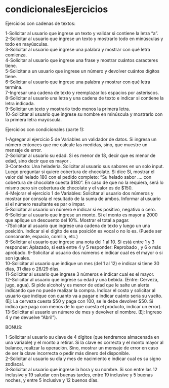 # condicionalesEjercicios

Ejercicios con cadenas de textos:

1-Solicitar al usuario que ingrese un texto y validar si contiene la letra “a”.     
2-Solicitar al usuario que ingrese un texto y mostrarlo todo en minúsculas y todo en mayúsculas.    
3-Solicitar al usuario que ingrese una palabra y mostrar con qué letra comienza.        
4-Solicitar al usuario que ingrese una frase y mostrar cuántos caracteres tiene.             
5-Solicitar a un usuario que ingrese un número y devolver cuántos dígitos tiene.                 
6-Solicitar al usuario que ingrese una palabra y mostrar con qué letra termina.                               
7-Ingresar una cadena de texto y reemplazar los espacios por asteriscos.                    
8-Solicitar al usuario una letra y una cadena de texto e indicar si contiene la letra indicada.                     
9-Solicitar un texto y mostrarlo todo menos la primera letra.                     
10-Solicitar al usuario que ingrese su nombre en minúscula y mostrarlo con la primera letra mayúscula.                        






Ejercicios con condicionales (parte 1):

1-Agregar al ejercicio 5 de Variables un validador de datos. Si ingresa un número entonces que me calcule las medidas, sino, que muestre un mensaje de error.        
2-Solicitar al usuario su edad. Si es menor de 18, decir que es menor de edad, sino decir que es mayor .             
3-Contexto: Una heladería. Solicitar al usuario sus sabores en un solo input. Luego preguntar si quiere cobertura de chocolate. Si dice Sí, mostrar el valor del helado 180 con el pedido completo: “Su helado sabor …. con cobertura de chocolate cuesta $180”. En caso de que no la requiera, será lo mismo pero sin cobertura de chocolate y el valor es de $150.                              
4-Mejorar el ejercicio 1 de Variables: Solicitar al usuario dos números y mostrar por consola el resultado de la suma de ambos. Informar al usuario si el número resultante es par o impar.                          
5-Solicitar al usuario un número e indicar si es positivo, negativo o cero.                          
6-Solicitar al usuario que ingrese un monto. Si el monto es mayor a 2000 que aplique un descuento del 10%. Mostrar el total a pagar.                       
-7Solicitar al usuario que ingrese una cadena de texto y luego un una posición. Indicar si el dígito de esa posición es vocal o no lo es. (Puede ser consonante, espacio, comilla, etc.)                           
8-Solicitar al usuario que ingrese una nota del 1 al 10. Si está entre 1 y 3 responder: Aplazado, si está entre 4 y 5 responder: Reprobado , y 6 o más aprobado. 
9-Solicitar al usuario dos números e indicar cual es el mayor o si son iguales.                       
10-Solicitar al usuario que indique un mes (del 1 al 12) e indicar si tiene 30 días, 31 días o 28/29 días.                         
11-Solicitar al usuario que ingrese 3 números e indicar cual es el mayor.               
12-Solicitar al usuario que ingrese su edad y una bebida. (Entre: Cerveza, jugo, agua). Si pide alcohol y es menor de edad que le salte un alerta indicando que no puede realizar la compra. Indicar el costo y solicitar al usuario que indique con cuanto va a pagar e indicar cuánto sería su vuelto.                      
(Ej: La cerveza cuesta $50  y paga con 100, se le debe devolver $50. Si indica que paga con menos de lo que cuesta el producto, indicar un error).                  
13-Solicitar al usuario un número de mes y devolver el nombre. (Ej: Ingreso 4 y me devuelve “Abril”).                     









BONUS:

1-Solicitar al usuario su clave de 4 dígitos (que tendremos almacenada en una variable) y el monto a retirar. Si la clave es correcta y el monto mayor al balance, realizar la operación. Sino, mostrar un mensaje de error en caso de ser la clave incorrecta o pedir más dinero del disponible.                      
2-Solicitar al usuario su día y mes de nacimiento e indicar cual es su signo zodiacal.                   
3-Solicitar al usuario que ingrese la hora y su nombre. Si son entre las 12 inclusive y 19 saludar con buenas tardes, entre 19 inclusive y 5 buenas noches, y entre 5 inclusive y 12 buenos días. 
